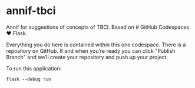 # annif-tbci
Annif for suggestions of concepts of TBCI.
Based on # GitHub Codespaces ♥️ Flask.

Everything you do here is contained within this one codespace. There is a repository on GitHub. If and when you’re ready you can click "Publish Branch" and we’ll create your repository and push up your project. 

To run this application:

```
flask --debug run
```